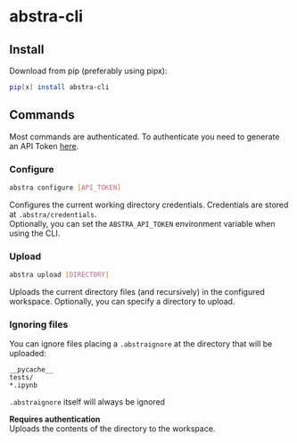 # abstra-cli

## Install
Download from pip (preferably using pipx):
```sh
pip[x] install abstra-cli
```

## Commands

Most commands are authenticated. To authenticate you need to generate an API Token [here](https://forms.abstra.run/737986ce-a8ed-4c7b-bd7e-5f0b11331b66).

### Configure
``` sh
abstra configure [API_TOKEN]
```
Configures the current working directory credentials. Credentials are stored at `.abstra/credentials`.  
Optionally, you can set the `ABSTRA_API_TOKEN` environment variable when using the CLI.

### Upload
``` sh
abstra upload [DIRECTORY]
```
Uploads the current directory files (and recursively) in the configured workspace.
Optionally, you can specify a directory to upload.

### Ignoring files

You can ignore files placing a `.abstraignore` at the directory that will be uploaded:
```
__pycache__
tests/
*.ipynb
```

`.abstraignore` itself will always be ignored

**Requires authentication**  
Uploads the contents of the directory to the workspace. 
